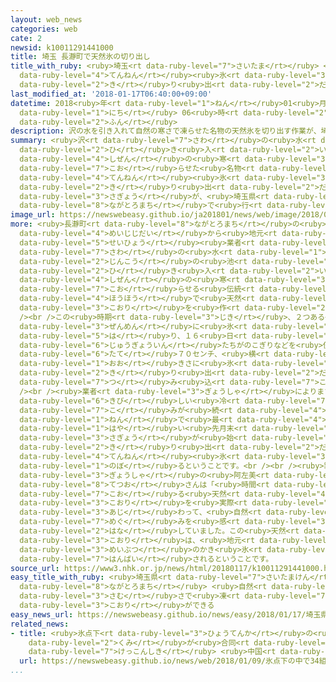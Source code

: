 ```yaml
---
layout: web_news
categories: web
cate: 2
newsid: k10011291441000
title: 埼玉 長瀞町で天然氷の切り出し
title_with_ruby: <ruby>埼玉<rt data-ruby-level="7">さいたま</rt></ruby> <ruby>長瀞町<rt data-ruby-level="8">ながとろまち</rt></ruby>で<ruby>天然<rt
  data-ruby-level="4">てんねん</rt></ruby><ruby>氷<rt data-ruby-level="3">こおり</rt></ruby>の<ruby>切<rt
  data-ruby-level="2">き</rt></ruby>り<ruby>出<rt data-ruby-level="2">だ</rt></ruby>し
last_modified_at: '2018-01-17T06:40:00+09:00'
datetime: 2018<ruby>年<rt data-ruby-level="1">ねん</rt></ruby>01<ruby>月<rt data-ruby-level="1">がつ</rt></ruby>17<ruby>日<rt
  data-ruby-level="1">にち</rt></ruby> 06<ruby>時<rt data-ruby-level="2">じ</rt></ruby>40<ruby>分<rt
  data-ruby-level="2">ふん</rt></ruby>
description: 沢の水を引き入れて自然の寒さで凍らせた名物の天然氷を切り出す作業が、埼玉県長瀞町で行われました。
summary: <ruby>沢<rt data-ruby-level="7">さわ</rt></ruby>の<ruby>水<rt data-ruby-level="1">みず</rt></ruby>を<ruby>引<rt
  data-ruby-level="2">ひ</rt></ruby>き<ruby>入<rt data-ruby-level="2">い</rt></ruby>れて<ruby>自然<rt
  data-ruby-level="4">しぜん</rt></ruby>の<ruby>寒<rt data-ruby-level="3">さむ</rt></ruby>さで<ruby>凍<rt
  data-ruby-level="7">こお</rt></ruby>らせた<ruby>名物<rt data-ruby-level="3">めいぶつ</rt></ruby>の<ruby>天然<rt
  data-ruby-level="4">てんねん</rt></ruby><ruby>氷<rt data-ruby-level="3">こおり</rt></ruby>を<ruby>切<rt
  data-ruby-level="2">き</rt></ruby>り<ruby>出<rt data-ruby-level="2">だ</rt></ruby>す<ruby>作業<rt
  data-ruby-level="3">さぎょう</rt></ruby>が、<ruby>埼玉県<rt data-ruby-level="7">さいたまけん</rt></ruby><ruby>長瀞町<rt
  data-ruby-level="8">ながとろまち</rt></ruby>で<ruby>行<rt data-ruby-level="2">おこな</rt></ruby>われました。
image_url: https://newswebeasy.github.io/ja201801/news/web/image/2018/01/17/K10011291441_1801162357_1801170640_01_02.jpg
more: <ruby>長瀞町<rt data-ruby-level="8">ながとろまち</rt></ruby>の<ruby>宝登山<rt data-ruby-level="8">ほどさん</rt></ruby>のふもとでは、<ruby>明治時代<rt
  data-ruby-level="4">めいじじだい</rt></ruby>から<ruby>地元<rt data-ruby-level="2">じもと</rt></ruby>の<ruby>製氷<rt
  data-ruby-level="5">せいひょう</rt></ruby><ruby>業者<rt data-ruby-level="3">ぎょうしゃ</rt></ruby>が<ruby>沢<rt
  data-ruby-level="7">さわ</rt></ruby>の<ruby>水<rt data-ruby-level="1">みず</rt></ruby>を<ruby>人工<rt
  data-ruby-level="2">じんこう</rt></ruby>の<ruby>池<rt data-ruby-level="2">いけ</rt></ruby>に<ruby>引<rt
  data-ruby-level="2">ひ</rt></ruby>き<ruby>入<rt data-ruby-level="2">い</rt></ruby>れて、<ruby>自然<rt
  data-ruby-level="4">しぜん</rt></ruby>の<ruby>寒<rt data-ruby-level="3">さむ</rt></ruby>さで<ruby>凍<rt
  data-ruby-level="7">こお</rt></ruby>らせる<ruby>伝統<rt data-ruby-level="5">でんとう</rt></ruby>の<ruby>方法<rt
  data-ruby-level="4">ほうほう</rt></ruby>で<ruby>天然<rt data-ruby-level="4">てんねん</rt></ruby>の<ruby>氷<rt
  data-ruby-level="3">こおり</rt></ruby>を<ruby>作<rt data-ruby-level="2">つく</rt></ruby>っています。<br
  /><br />この<ruby>時期<rt data-ruby-level="3">じき</rt></ruby>、２つある<ruby>池<rt data-ruby-level="2">いけ</rt></ruby>は<ruby>全面<rt
  data-ruby-level="3">ぜんめん</rt></ruby>に<ruby>氷<rt data-ruby-level="3">こおり</rt></ruby>が<ruby>張<rt
  data-ruby-level="5">は</rt></ruby>り、１６<ruby>日<rt data-ruby-level="1">にち</rt></ruby>、<ruby>従業員<rt
  data-ruby-level="6">じゅうぎょういん</rt></ruby>たちがのこぎりなどを<ruby>使<rt data-ruby-level="3">つか</rt></ruby>って、<ruby>縦<rt
  data-ruby-level="6">たて</rt></ruby>７０センチ、<ruby>横<rt data-ruby-level="3">よこ</rt></ruby>５０センチの<ruby>大<rt
  data-ruby-level="1">おお</rt></ruby>きさに<ruby>氷<rt data-ruby-level="3">こおり</rt></ruby>を<ruby>切<rt
  data-ruby-level="2">き</rt></ruby>り<ruby>出<rt data-ruby-level="2">だ</rt></ruby>し、トラックに<ruby>積<rt
  data-ruby-level="7">つ</rt></ruby>み<ruby>込<rt data-ruby-level="7">こ</rt></ruby>んでいました。<br
  /><br /><ruby>業者<rt data-ruby-level="3">ぎょうしゃ</rt></ruby>によりますと、この<ruby>冬<rt data-ruby-level="2">ふゆ</rt></ruby>は<ruby>厳<rt
  data-ruby-level="6">きび</rt></ruby>しい<ruby>冷<rt data-ruby-level="7">ひ</rt></ruby>え<ruby>込<rt
  data-ruby-level="7">こ</rt></ruby>みが<ruby>続<rt data-ruby-level="4">つづ</rt></ruby>いているため、ここ１０<ruby>年<rt
  data-ruby-level="1">ねん</rt></ruby>で<ruby>最<rt data-ruby-level="4">もっと</rt></ruby>も<ruby>早<rt
  data-ruby-level="1">はや</rt></ruby>い<ruby>先月末<rt data-ruby-level="4">せんげつまつ</rt></ruby>から<ruby>作業<rt
  data-ruby-level="3">さぎょう</rt></ruby>が<ruby>始<rt data-ruby-level="3">はじ</rt></ruby>まり、<ruby>切<rt
  data-ruby-level="2">き</rt></ruby>り<ruby>出<rt data-ruby-level="2">だ</rt></ruby>した<ruby>天然<rt
  data-ruby-level="4">てんねん</rt></ruby><ruby>氷<rt data-ruby-level="3">こおり</rt></ruby>は８０トンに<ruby>上<rt
  data-ruby-level="1">のぼ</rt></ruby>るということです。<br /><br /><ruby>製氷<rt data-ruby-level="5">せいひょう</rt></ruby><ruby>業者<rt
  data-ruby-level="3">ぎょうしゃ</rt></ruby>の<ruby>阿左美<rt data-ruby-level="8">あさみ</rt></ruby><ruby>哲男<rt
  data-ruby-level="8">てつお</rt></ruby>さんは「<ruby>時間<rt data-ruby-level="2">じかん</rt></ruby>をかけて<ruby>凍<rt
  data-ruby-level="7">こお</rt></ruby>る<ruby>天然<rt data-ruby-level="4">てんねん</rt></ruby><ruby>氷<rt
  data-ruby-level="3">こおり</rt></ruby>を<ruby>実際<rt data-ruby-level="5">じっさい</rt></ruby>に<ruby>味<rt
  data-ruby-level="3">あじ</rt></ruby>わって、<ruby>自然<rt data-ruby-level="4">しぜん</rt></ruby>の<ruby>恵<rt
  data-ruby-level="7">めぐ</rt></ruby>みを<ruby>感<rt data-ruby-level="3">かん</rt></ruby>じてもらえれば」と<ruby>話<rt
  data-ruby-level="2">はな</rt></ruby>していました。この<ruby>天然<rt data-ruby-level="4">てんねん</rt></ruby><ruby>氷<rt
  data-ruby-level="3">こおり</rt></ruby>は、<ruby>地元<rt data-ruby-level="2">じもと</rt></ruby><ruby>名物<rt
  data-ruby-level="3">めいぶつ</rt></ruby>のかき<ruby>氷<rt data-ruby-level="3">ごおり</rt></ruby>にして<ruby>販売<rt
  data-ruby-level="7">はんばい</rt></ruby>されるということです。
source_url: https://www3.nhk.or.jp/news/html/20180117/k10011291441000.html
easy_title_with_ruby: <ruby>埼玉県<rt data-ruby-level="7">さいたまけん</rt></ruby><ruby>長瀞町<rt
  data-ruby-level="8">ながとろまち</rt></ruby> <ruby>自然<rt data-ruby-level="4">しぜん</rt></ruby>の<ruby>寒<rt
  data-ruby-level="3">さむ</rt></ruby>さで<ruby>凍<rt data-ruby-level="7">こお</rt></ruby>った<ruby>氷<rt
  data-ruby-level="3">こおり</rt></ruby>ができる
easy_news_url: https://newswebeasy.github.io/news/easy/2018/01/17/埼玉県長瀞町-自然の寒さで凍った氷ができる
related_news:
- title: <ruby>氷点下<rt data-ruby-level="3">ひょうてんか</rt></ruby>の<ruby>中<rt data-ruby-level="1">なか</rt></ruby>で34<ruby>組<rt
    data-ruby-level="2">くみ</rt></ruby>が<ruby>合同<rt data-ruby-level="2">ごうどう</rt></ruby><ruby>結婚式<rt
    data-ruby-level="7">けっこんしき</rt></ruby> <ruby>中国<rt data-ruby-level="2">ちゅうごく</rt></ruby>
  url: https://newswebeasy.github.io/news/web/2018/01/09/氷点下の中で34組が合同結婚式-中国
...
```

